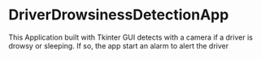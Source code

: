 # DriverDrowsinessDetectionApp
This Application built with Tkinter GUI detects with a camera if a driver is drowsy or sleeping. If so, the app start an alarm to alert the driver
